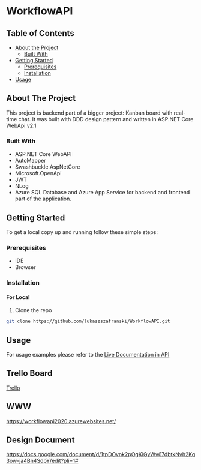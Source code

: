 <h1>WorkflowAPI</h1>

<!-- TABLE OF CONTENTS -->
## Table of Contents

* [About the Project](#about-the-project)
  * [Built With](#built-with)
* [Getting Started](#getting-started)
  * [Prerequisites](#prerequisites)
  * [Installation](#installation)
* [Usage](#usage)

<!-- ABOUT THE PROJECT -->
## About The Project
This project is backend part of a bigger project: Kanban board with real-time chat. It was built with DDD design pattern and written in ASP.NET Core WebApi v2.1

### Built With
* ASP.NET Core WebAPI
* AutoMapper
* Swashbuckle.AspNetCore
* Microsoft.OpenApi
* JWT
* NLog
* Azure SQL Database and Azure App Service for backend and frontend part of the application.

<!-- GETTING STARTED -->
## Getting Started

To get a local copy up and running follow these simple steps:

### Prerequisites
* IDE
* Browser

### Installation


#### For Local
1. Clone the repo
```sh
git clone https://github.com/lukaszszafranski/WorkflowAPI.git
```

<!-- USAGE EXAMPLES -->
## Usage
For usage examples please refer to the [Live Documentation in API](https://workflowapi2020.azurewebsites.net/swagger/index.html)

## Trello Board
[Trello](https://trello.com/b/urwhTkAJ/in%C5%BCynieria-oprogramowania)

## WWW
https://workflowapi2020.azurewebsites.net/

## Design Document
https://docs.google.com/document/d/1tpDOvnk2pOgKiGyWv67dbtkNvh2Kq3ow-ja4Bn4SdpY/edit?pli=1#
